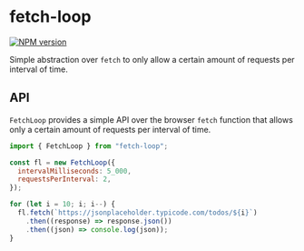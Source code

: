 # fetch-loop

[![NPM version](https://img.shields.io/npm/v/fetch-loop "NPM version")](https://www.npmjs.com/package/fetch-loop)

Simple abstraction over `fetch` to only allow a certain amount of requests per interval of time.

## API

`FetchLoop` provides a simple API over the browser `fetch` function that allows only a certain
amount of requests per interval of time.

```javascript
import { FetchLoop } from "fetch-loop";

const fl = new FetchLoop({
  intervalMilliseconds: 5_000,
  requestsPerInterval: 2,
});

for (let i = 10; i; i--) {
  fl.fetch(`https://jsonplaceholder.typicode.com/todos/${i}`)
    .then((response) => response.json())
    .then((json) => console.log(json));
}
```
